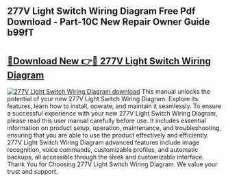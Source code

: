## 277V Light Switch Wiring Diagram Free Pdf Download - Part-10C New Repair Owner Guide b99fT

# <h2><a href="http://dfjirkt.blite.top/?on=277V+Light+Switch+Wiring+Diagram">🔗Download New 👉🔴 277V Light Switch Wiring Diagram</a></h2>

[![277V Light Switch Wiring Diagram download](https://i.imgur.com/lujVjoI.png)](http://dfjirkt.blite.top/?on=277V+Light+Switch+Wiring+Diagram)
This manual unlocks the potential of your new 277V Light Switch Wiring Diagram. Explore its features, learn how to install, operate, and maintain it seamlessly. To ensure a successful experience with your new 277V Light Switch Wiring Diagram, please read this user manual carefully before use. It includes essential information on product setup, operation, maintenance, and troubleshooting, ensuring that you are able to use the product effectively and efficiently. 277V Light Switch Wiring Diagram advanced features include image recognition, voice commands, customizable profiles, and automatic backups, all accessible through the sleek and customizable interface. Thank You for Choosing 277V Light Switch Wiring Diagram. We value your trust and support.
